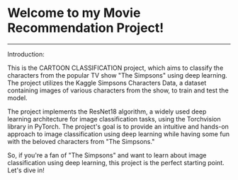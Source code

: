 # Welcome to my Movie Recommendation Project!
---

Introduction:

This is the CARTOON CLASSIFICATION project, which aims to classify the characters from the popular TV show "The Simpsons" using deep learning. The project utilizes the Kaggle Simpsons Characters Data, a dataset containing images of various characters from the show, to train and test the model.

The project implements the ResNet18 algorithm, a widely used deep learning architecture for image classification tasks, using the Torchvision library in PyTorch. The project's goal is to provide an intuitive and hands-on approach to image classification using deep learning while having some fun with the beloved characters from "The Simpsons."

So, if you're a fan of "The Simpsons" and want to learn about image classification using deep learning, this project is the perfect starting point. Let's dive in!
